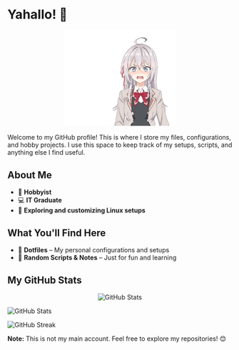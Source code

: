 # Yahallo! 👋

<p align="center">
  <img src="./Images/roshidere.gif" alt="6" width="50%" />
</p>

Welcome to my GitHub profile! This is where I store my files, configurations, and hobby projects. I use this space to keep track of my setups, scripts, and anything else I find useful.

## About Me
- 🎨 **Hobbyist**
- 💻 **IT Graduate**
- 🔧 **Exploring and customizing Linux setups**

## What You'll Find Here
- 📂 **Dotfiles** – My personal configurations and setups
- 📝 **Random Scripts & Notes** – Just for fun and learning

## My GitHub Stats
<p align="center">
  <img src="https://github-profile-summary-cards.vercel.app/api/cards/profile-details?username=Sumichaaan19&theme=tokyonight" alt="GitHub Stats" />
</p>

![GitHub Stats](https://github-readme-stats.vercel.app/api?username=Sumichaaan19&show_icons=true&theme=tokyonight)



![GitHub Streak](https://github-readme-streak-stats.herokuapp.com/?user=Sumichaaan19&theme=tokyonight)

**Note:** This is not my main account. Feel free to explore my repositories! 😊

